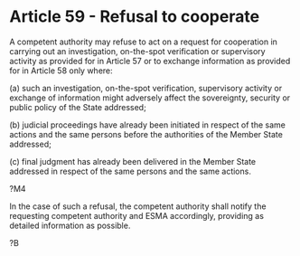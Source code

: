 # Article 59 - Refusal to cooperate


A competent authority may refuse to act on a request for cooperation in carrying out an investigation, on-the-spot verification or supervisory activity as provided for in Article 57 or to exchange information as provided for in Article 58 only where:

(a) such an investigation, on-the-spot verification, supervisory activity or exchange of information might adversely affect the sovereignty, security or public policy of the State addressed;

(b) judicial proceedings have already been initiated in respect of the same actions and the same persons before the authorities of the Member State addressed;

(c) final judgment has already been delivered in the Member State addressed in respect of the same persons and the same actions.

?M4

In the case of such a refusal, the competent authority shall notify the requesting competent authority and ESMA accordingly, providing as detailed information as possible.

?B
